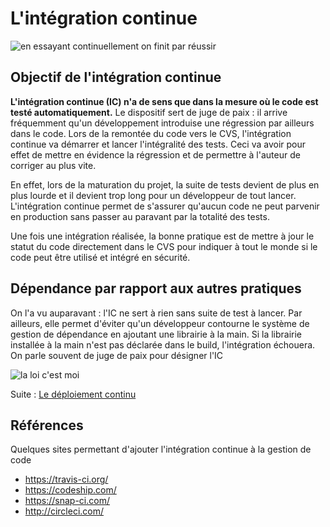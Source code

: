 # L'intégration continue
![en essayant continuellement on finit par réussir](http://www.ziserman.com/blog/.images/0803/shadok.jpg)

## Objectif de l'intégration continue
**L'intégration continue (IC) n'a de sens que dans la mesure où le code est testé automatiquement.**
Le dispositif sert de juge de paix : il arrive fréquemment qu'un développement introduise une régression par ailleurs dans le code.
Lors de la remontée du code vers le CVS, l'intégration continue va démarrer et lancer l'intégralité des tests.
Ceci va avoir pour effet de mettre en évidence la régression et de permettre à l'auteur de corriger au plus vite.

En effet, lors de la maturation du projet, la suite de tests devient de plus en plus lourde et il devient trop long pour un développeur de tout lancer. L'intégration continue permet de s'assurer qu'aucun code ne peut parvenir en production sans passer au paravant par la totalité des tests.

Une fois une intégration réalisée, la bonne pratique est de mettre à jour le statut du code directement dans le CVS pour indiquer à tout le monde si le code peut être utilisé et intégré en sécurité.

## Dépendance par rapport aux autres pratiques
On l'a vu auparavant : l'IC ne sert à rien sans suite de test à lancer. 
Par ailleurs, elle permet d'éviter qu'un développeur contourne le système de gestion de dépendance en ajoutant une librairie à la main. 
Si la librairie installée à la main n'est pas déclarée dans le build, l'intégration échouera.
On parle souvent de juge de paix pour désigner l'IC

![la loi c'est moi](http://auto.img.v4.skyrock.net/0326/90540326/pics/3207941217_1_2_CHYSSQfs.png)

Suite : [Le déploiement continu](04-le-deploiement-continu.md)

## Références
Quelques sites permettant d'ajouter l'intégration continue à la gestion de code

* https://travis-ci.org/
* https://codeship.com/
* https://snap-ci.com/
* http://circleci.com/